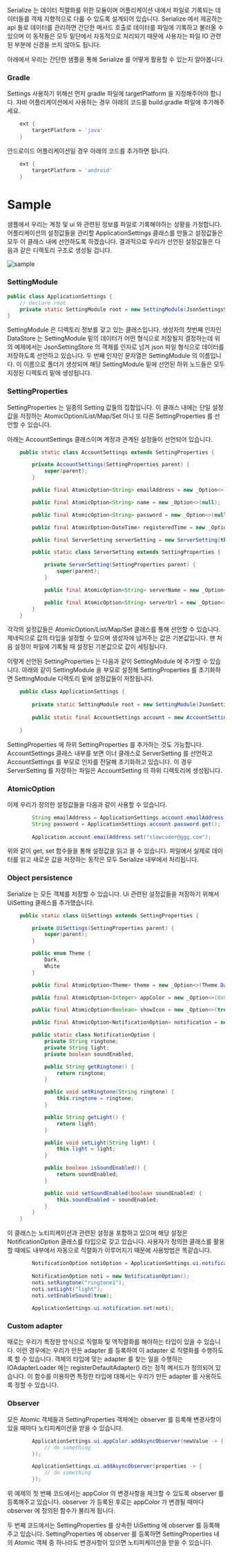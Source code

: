 Serialize 는 데이터 직렬화를 위한 모듈이며 어플리케이션 내에서 파일로 기록되는 데이터들를 객체 지향적으로 다룰 수 있도록
설계되어 있습니다. Serialize 에서 제공하는 api 들로 데이터를 관리하면 간단한 메서드 호출로 데이터를 파일에 기록하고 불러올 수 있으며
이 동작들은 모두 밑단에서 자동적으로 처리되기 때문에 사용자는 파일 IO 관련된 부분에 신경을 쓰지 않아도 됩니다.

아래에서 우리는 간단한 샘플을 통해 Serialize 를 어떻게 활용할 수 있는지 알아봅니다.

### Gradle
Settings 사용하기 위해선 먼저 gradle 파일에 targetPlatform 을 지정해주어야 합니다.
자바 어플리케이션에서 사용하는 경우 아래의 코드를 build.gradle 파일에 추가해주세요.
```groovy
    ext {
        targetPlatform = 'java'
    }
``` 

안드로이드 어플리케이션일 경우 아래의 코드를 추가하면 됩니다.
```groovy
    ext {
        targetPlatform = 'android'
    }
```

# Sample 
샘플에서 우리는 계정 및 ui 와 관련된 정보를 파일로 기록해야하는 상황을 가정합니다. 
어플리케이션의 설정값들을 관리할 ApplicationSettings 클래스를 만들고 설정값들은 모두 이 클래스 내에 선언하도록 하겠습니다.
결과적으로 우리가 선언된 설정값들은 다음과 같은 디렉토리 구조로 생성될 겁니다.

![sample](sample/Sample1.png)

### SettingModule
```java
public class ApplicationSettings {
    // declare root
    private static SettingModule root = new SettingModule(JsonSettingsStore.instance, "application.settings");
}
```

SettingModule 은 디렉토리 정보를 갖고 있는 클래스입니다. 생성자의 첫번째 인자인 DataStore 는 SettingModule 밑의 데이터가 어떤 형식으로 저장될지 결정하는데
위의 예제에서는 JsonSettingStore 의 객체를 인자로 넘겨 json 파일 형식으로 데이터를 저장하도록 선언하고 있습니다. 두 번째 인자인 문자열은
SettingModule 의 이름입니다. 이 이름으로 폴더가 생성되며 해당 SettingModule 밑에 선언된 하위 노드들은 모두 지정된 디렉토리 밑에 생성됩니다.

### SettingProperties
SettingProperties 는 일종의 Setting 값들의 집합입니다. 이 클래스 내에는 단일 설정값을 저장하는 AtomicOption/List/Map/Set 이나
또 다른 SettingProperties 를 선언할 수 있습니다.

아래는 AccountSettings 클래스이며 계정과 관계된 설정들이 선언되어 있습니다.
```java
    public static class AccountSettings extends SettingProperties {

        private AccountSettings(SettingProperties parent) {
            super(parent);
        }

        public final AtomicOption<String> emailAddress = new _Option<>(null);

        public final AtomicOption<String> name = new _Option<>(null);

        public final AtomicOption<String> password = new _Option<>(null);

        public final AtomicOption<DateTime> registeredTime = new _Option<>(null);

        public final ServerSetting serverSetting = new ServerSetting(this);

        public static class ServerSetting extends SettingProperties {

            private ServerSetting(SettingProperties parent) {
                super(parent);
            }

            public final AtomicOption<String> serverName = new _Option<>(null);

            public final AtomicOption<String> serverUrl = new _Option<>(null);
        }
    }
```
각각의 설정값들은 AtomicOption/List/Map/Set 클래스를 통해 선언할 수 있습니다. 제네릭으로 값의 타입을 설정할 수 있으며
생성자에 넘겨주는 값은 기본값입니다. 맨 처음 설정이 파일에 기록될 때 설정된 기본값으로 값이 세팅됩니다.

이렇게 선언된 SettingProperties 는 다음과 같이 SettingModule 에 추가할 수 있습니다.
아래와 같이 SettingModule 을 부모로 설정해 SettingProperties 를 초기화하면 SettingModule 디렉토리 밑에 설정값들이 저장됩니다.
```java
    public class ApplicationSettings {
    
        private static SettingModule root = new SettingModule(JsonSettingsStore.instance, "application.settings");
        
        public static final AccountSettings account = new AccountSettings(root); // SettingModule 을 부모로 설정
    
    }
```

SettingProperties 에 하위 SettingProperties 를 추가하는 것도 가능합니다. AccountSettings 클래스 내부를 보면 이너 클래스로 ServerSetting
를 선언하고 AccountSettings 를 부모로 인자를 전달해 초기화하고 있습니다. 이 경우 ServerSetting 를 저장하는 파일은 AccountSetting 의 하위 디렉토리에 
생성됩니다.


### AtomicOption
이제 우리가 정의한 설정값들을 다음과 같이 사용할 수 있습니다.

```java
        String emailAddress = ApplicationSettings.account.emailAddress.get();
        String password = ApplicationSettings.account.password.get();
        
        Application.account.emailAddress.set("slowcoder@ggg.com");
```
위와 같이 get, set 함수들을 통해 설정값을 읽고 쓸 수 있습니다. 파일에서 실제로 데이터를 읽고 새로운 값을 저장하는 동작은 모두 Serialize 내부에서 처리됩니다.

### Object persistence
Serialize 는 모든 객체를 저장할 수 있습니다. Ui 관련된 설정값들을 저장하기 위해서 UiSetting 클래스를 추가했습니다. 
```java
    public static class UiSettings extends SettingProperties {

        private UiSettings(SettingProperties parent) {
            super(parent);
        }

        public enum Theme {
            Dark,
            White
        }

        public final AtomicOption<Theme> theme = new _Option<>(Theme.Dark);

        public final AtomicOption<Integer> appColor = new _Option<>(0x0);

        public final AtomicOption<Boolean> showIcon = new _Option<>(true);

        public final AtomicOption<NotificationOption> notification = new _Option<>(null);

        public static class NotificationOption {
            private String ringtone;
            private String light;
            private boolean soundEnabled;

            public String getRingtone() {
                return ringtone;
            }

            public void setRingtone(String ringtone) {
                this.ringtone = ringtone;
            }

            public String getLight() {
                return light;
            }

            public void setLight(String light) {
                this.light = light;
            }

            public boolean isSoundEnabled() {
                return soundEnabled;
            }

            public void setSoundEnabled(boolean soundEnabled) {
                this.soundEnabled = soundEnabled;
            }
        }
    }
```
이 클래스는 노티피케이션과 관련된 설정을 포함하고 있으며 해당 설정은 NotificationOption 클래스를 타입으로 갖고 있습니다.
사용자가 정의한 클래스를 활용할 때에도 내부에서 자동으로 직렬화가 이루어지기 때문에 사용방법은 똑같습니다.
```java
        NotificationOption notiOption = ApplicationSettings.ui.notification.get();
        
        NotificationOption noti = new NotificationOption();
        noti.setRingtone("ringtone1");
        noti.setLight("light");
        noti.setEnableSound(true);
        
        ApplicationSettings.ui.notification.set(noti);
```

### Custom adapter
때로는 우리가 특정한 방식으로 직렬화 및 역직렬화를 해야하는 타입이 있을 수 있습니다. 이런 경우에는 우리가 만든 adapter 를 등록하여 이 adapter 로
직렬화를 수행하도록 할 수 있습니다. 객체의 타입에 맞는 adapter 를 찾는 일을 수행하는 IOAdapterLoader 에는 registerDefaultAdapter() 라는 정적
메서드가 정의되어 있습니다. 이 함수를 이용하면 특정한 타입에 대해서는 우리가 만든 adapter 를 사용하도록 정할 수 있습니다.

### Observer
모든 Atomic 객체들과 SettingProperties 객체에는 observer 를 등록해 변경사항이 있을 때마다 노티피케이션을 받을 수 있습니다.

```java
        ApplicationSettings.ui.appColor.addAsyncObserver(newValue -> {
            // do something
        });

        ApplicationSettings.ui.addAsyncObserver(properties -> {
            // do something
        });

```
위 예제의 첫 번째 코드에서는 appColor 의 변경사항을 체크할 수 있도록 observer 를 등록해주고 있습니다. observer 가 등록된 후로는
appColor 가 변경될 때마다 observer 에 정의된 함수가 불리게 됩니다.

두 번째 코드에서는 SettingProperties 를 상속한 UiSetting 에 observer 를 등록해주고 있습니다. SettingProperties 에 observer 를
등록하면 SettingProperties 내의 Atomic 객체 중 하나라도 변경사항이 있으면 노티피케이션을 받을 수 있습니다. 




